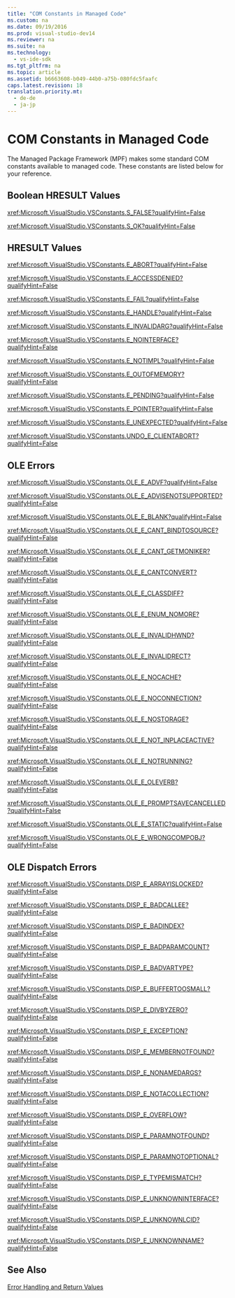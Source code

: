 ```yaml
---
title: "COM Constants in Managed Code"
ms.custom: na
ms.date: 09/19/2016
ms.prod: visual-studio-dev14
ms.reviewer: na
ms.suite: na
ms.technology: 
  - vs-ide-sdk
ms.tgt_pltfrm: na
ms.topic: article
ms.assetid: b6663608-b049-44b0-a75b-080fdc5faafc
caps.latest.revision: 18
translation.priority.mt: 
  - de-de
  - ja-jp
---
```

# COM Constants in Managed Code
The Managed Package Framework (MPF) makes some standard COM constants available to managed code. These constants are listed below for your reference.  
  
## Boolean HRESULT Values  
 <xref:Microsoft.VisualStudio.VSConstants.S_FALSE?qualifyHint=False>  
  
 <xref:Microsoft.VisualStudio.VSConstants.S_OK?qualifyHint=False>  
  
## HRESULT Values  
 <xref:Microsoft.VisualStudio.VSConstants.E_ABORT?qualifyHint=False>  
  
 <xref:Microsoft.VisualStudio.VSConstants.E_ACCESSDENIED?qualifyHint=False>  
  
 <xref:Microsoft.VisualStudio.VSConstants.E_FAIL?qualifyHint=False>  
  
 <xref:Microsoft.VisualStudio.VSConstants.E_HANDLE?qualifyHint=False>  
  
 <xref:Microsoft.VisualStudio.VSConstants.E_INVALIDARG?qualifyHint=False>  
  
 <xref:Microsoft.VisualStudio.VSConstants.E_NOINTERFACE?qualifyHint=False>  
  
 <xref:Microsoft.VisualStudio.VSConstants.E_NOTIMPL?qualifyHint=False>  
  
 <xref:Microsoft.VisualStudio.VSConstants.E_OUTOFMEMORY?qualifyHint=False>  
  
 <xref:Microsoft.VisualStudio.VSConstants.E_PENDING?qualifyHint=False>  
  
 <xref:Microsoft.VisualStudio.VSConstants.E_POINTER?qualifyHint=False>  
  
 <xref:Microsoft.VisualStudio.VSConstants.E_UNEXPECTED?qualifyHint=False>  
  
 <xref:Microsoft.VisualStudio.VSConstants.UNDO_E_CLIENTABORT?qualifyHint=False>  
  
## OLE Errors  
 <xref:Microsoft.VisualStudio.VSConstants.OLE_E_ADVF?qualifyHint=False>  
  
 <xref:Microsoft.VisualStudio.VSConstants.OLE_E_ADVISENOTSUPPORTED?qualifyHint=False>  
  
 <xref:Microsoft.VisualStudio.VSConstants.OLE_E_BLANK?qualifyHint=False>  
  
 <xref:Microsoft.VisualStudio.VSConstants.OLE_E_CANT_BINDTOSOURCE?qualifyHint=False>  
  
 <xref:Microsoft.VisualStudio.VSConstants.OLE_E_CANT_GETMONIKER?qualifyHint=False>  
  
 <xref:Microsoft.VisualStudio.VSConstants.OLE_E_CANTCONVERT?qualifyHint=False>  
  
 <xref:Microsoft.VisualStudio.VSConstants.OLE_E_CLASSDIFF?qualifyHint=False>  
  
 <xref:Microsoft.VisualStudio.VSConstants.OLE_E_ENUM_NOMORE?qualifyHint=False>  
  
 <xref:Microsoft.VisualStudio.VSConstants.OLE_E_INVALIDHWND?qualifyHint=False>  
  
 <xref:Microsoft.VisualStudio.VSConstants.OLE_E_INVALIDRECT?qualifyHint=False>  
  
 <xref:Microsoft.VisualStudio.VSConstants.OLE_E_NOCACHE?qualifyHint=False>  
  
 <xref:Microsoft.VisualStudio.VSConstants.OLE_E_NOCONNECTION?qualifyHint=False>  
  
 <xref:Microsoft.VisualStudio.VSConstants.OLE_E_NOSTORAGE?qualifyHint=False>  
  
 <xref:Microsoft.VisualStudio.VSConstants.OLE_E_NOT_INPLACEACTIVE?qualifyHint=False>  
  
 <xref:Microsoft.VisualStudio.VSConstants.OLE_E_NOTRUNNING?qualifyHint=False>  
  
 <xref:Microsoft.VisualStudio.VSConstants.OLE_E_OLEVERB?qualifyHint=False>  
  
 <xref:Microsoft.VisualStudio.VSConstants.OLE_E_PROMPTSAVECANCELLED?qualifyHint=False>  
  
 <xref:Microsoft.VisualStudio.VSConstants.OLE_E_STATIC?qualifyHint=False>  
  
 <xref:Microsoft.VisualStudio.VSConstants.OLE_E_WRONGCOMPOBJ?qualifyHint=False>  
  
## OLE Dispatch Errors  
 <xref:Microsoft.VisualStudio.VSConstants.DISP_E_ARRAYISLOCKED?qualifyHint=False>  
  
 <xref:Microsoft.VisualStudio.VSConstants.DISP_E_BADCALLEE?qualifyHint=False>  
  
 <xref:Microsoft.VisualStudio.VSConstants.DISP_E_BADINDEX?qualifyHint=False>  
  
 <xref:Microsoft.VisualStudio.VSConstants.DISP_E_BADPARAMCOUNT?qualifyHint=False>  
  
 <xref:Microsoft.VisualStudio.VSConstants.DISP_E_BADVARTYPE?qualifyHint=False>  
  
 <xref:Microsoft.VisualStudio.VSConstants.DISP_E_BUFFERTOOSMALL?qualifyHint=False>  
  
 <xref:Microsoft.VisualStudio.VSConstants.DISP_E_DIVBYZERO?qualifyHint=False>  
  
 <xref:Microsoft.VisualStudio.VSConstants.DISP_E_EXCEPTION?qualifyHint=False>  
  
 <xref:Microsoft.VisualStudio.VSConstants.DISP_E_MEMBERNOTFOUND?qualifyHint=False>  
  
 <xref:Microsoft.VisualStudio.VSConstants.DISP_E_NONAMEDARGS?qualifyHint=False>  
  
 <xref:Microsoft.VisualStudio.VSConstants.DISP_E_NOTACOLLECTION?qualifyHint=False>  
  
 <xref:Microsoft.VisualStudio.VSConstants.DISP_E_OVERFLOW?qualifyHint=False>  
  
 <xref:Microsoft.VisualStudio.VSConstants.DISP_E_PARAMNOTFOUND?qualifyHint=False>  
  
 <xref:Microsoft.VisualStudio.VSConstants.DISP_E_PARAMNOTOPTIONAL?qualifyHint=False>  
  
 <xref:Microsoft.VisualStudio.VSConstants.DISP_E_TYPEMISMATCH?qualifyHint=False>  
  
 <xref:Microsoft.VisualStudio.VSConstants.DISP_E_UNKNOWNINTERFACE?qualifyHint=False>  
  
 <xref:Microsoft.VisualStudio.VSConstants.DISP_E_UNKNOWNLCID?qualifyHint=False>  
  
 <xref:Microsoft.VisualStudio.VSConstants.DISP_E_UNKNOWNNAME?qualifyHint=False>  
  
## See Also  
 [Error Handling and Return Values](../Topic/Error%20Handling%20and%20Return%20Values.md)